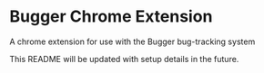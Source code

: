 # Bugger Chrome Extension

A chrome extension for use with the Bugger bug-tracking system

This README will be updated with setup details in the future.